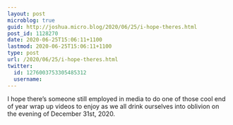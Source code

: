 ```yaml
---
layout: post
microblog: true
guid: http://joshua.micro.blog/2020/06/25/i-hope-theres.html
post_id: 1128270
date: 2020-06-25T15:06:11+1100
lastmod: 2020-06-25T15:06:11+1100
type: post
url: /2020/06/25/i-hope-theres.html
twitter:
  id: 1276003753305485312
  username: 
---
```

I hope there’s someone still employed in media to do one of those cool end of year wrap up videos to enjoy as we all drink ourselves into oblivion on the evening of December 31st, 2020.
